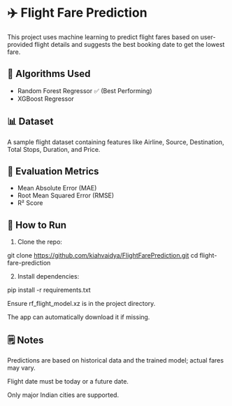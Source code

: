 # ✈️ Flight Fare Prediction

This project uses machine learning to predict flight fares based on user-provided flight details and suggests the best booking date to get the lowest fare.

## 🔧 Algorithms Used
- Random Forest Regressor ✅ (Best Performing)
- XGBoost Regressor

## 📊 Dataset
A sample flight dataset containing features like Airline, Source, Destination, Total Stops, Duration, and Price.

## 🧪 Evaluation Metrics
- Mean Absolute Error (MAE)
- Root Mean Squared Error (RMSE)
- R² Score

## 🚀 How to Run

1. Clone the repo:

 git clone https://github.com/kiahvaidya/FlightFarePrediction.git
 cd flight-fare-prediction

2. Install dependencies:

  pip install -r requirements.txt

  Ensure rf_flight_model.xz is in the project directory.

  The app can automatically download it if missing.


## 🗒️ Notes

Predictions are based on historical data and the trained model; actual fares may vary.

Flight date must be today or a future date.

Only major Indian cities are supported.


